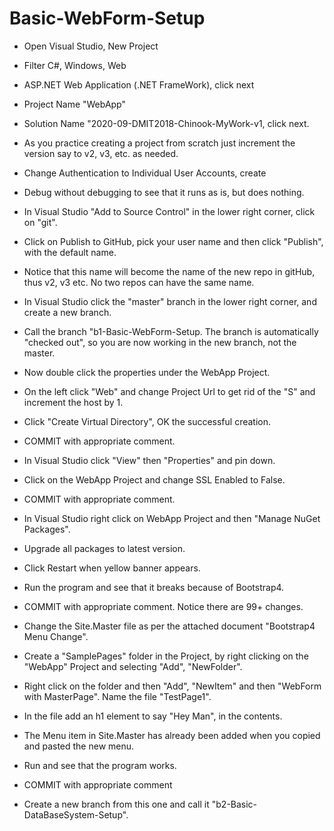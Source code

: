 # Basic-WebForm-Setup
- Open Visual Studio, New Project
- Filter C#, Windows, Web
- ASP.NET Web Application (.NET FrameWork), click next
- Project Name "WebApp"
- Solution Name "2020-09-DMIT2018-Chinook-MyWork-v1, click next.
- As you practice creating a project from scratch just increment the version say to v2, v3, etc. as needed.
- Change Authentication to Individual User Accounts, create
- Debug without debugging to see that it runs as is, but does nothing.
- In Visual Studio "Add to Source Control" in the lower right corner, click on "git".
- Click on Publish to GitHub, pick your user name and then click "Publish", with the default name.
- Notice that this name will become the name of the new repo in gitHub, thus v2, v3 etc. No two repos can have the same name.
- In Visual Studio click the "master" branch in the lower right corner, and create a new branch.
- Call the branch "b1-Basic-WebForm-Setup. The branch is automatically "checked out", so you are now working in the new branch, not the master.

- Now double click the properties under the WebApp Project.
- On the left click "Web" and change Project Url to get rid of the "S" and increment the host by 1.
- Click "Create Virtual Directory", OK the successful creation.
- COMMIT with appropriate comment.

- In Visual Studio click "View" then "Properties" and pin down.
- Click on the WebApp Project and change SSL Enabled to False.
- COMMIT with appropriate comment.

- In Visual Studio right click on WebApp Project and then "Manage NuGet Packages".
- Upgrade all packages to latest version.
- Click Restart when yellow banner appears.
- Run the program and see that it breaks because of Bootstrap4.
- COMMIT with appropriate comment. Notice there are 99+ changes.

- Change the Site.Master file as per the attached document "Bootstrap4 Menu Change".
- Create a "SamplePages" folder in the Project, by right clicking on the "WebApp" Project and selecting "Add", "NewFolder".
- Right click on the folder and then "Add", "NewItem" and then "WebForm with MasterPage". Name the file "TestPage1".
- In the file add an h1 element to say "Hey Man", in the contents.
- The Menu item in Site.Master has already been added when you copied and pasted the new menu.
- Run and see that the program works.
- COMMIT with appropriate comment

- Create a new branch from this one and call it "b2-Basic-DataBaseSystem-Setup".
